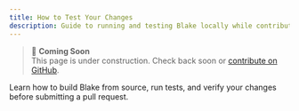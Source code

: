 ```yaml
---
title: How to Test Your Changes
description: Guide to running and testing Blake locally while contributing.
---
```


> 🚧 **Coming Soon**  
> This page is under construction. Check back soon or [contribute on GitHub](https://github.com/YOUR-REPO).

Learn how to build Blake from source, run tests, and verify your changes before submitting a pull request.
